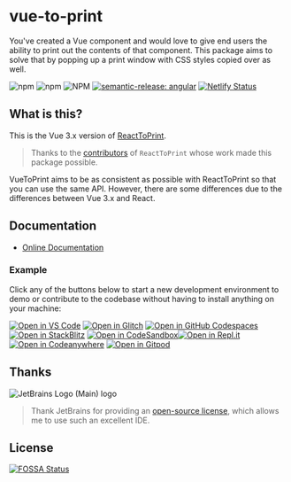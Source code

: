 # vue-to-print

You've created a Vue component and would love to give end users the ability to print out the contents of that component. This package aims to solve that by popping up a print window with CSS styles copied over as well.

![npm](https://img.shields.io/npm/v/vue-to-print?style=flat-square)
![npm](https://img.shields.io/npm/dm/vue-to-print?style=flat-square)
![NPM](https://img.shields.io/npm/l/vue-to-print?style=flat-square)
[![semantic-release: angular](https://img.shields.io/badge/semantic--release-angular-e10079?logo=semantic-release&style=flat-square)](https://github.com/semantic-release/semantic-release)
[![Netlify Status](https://api.netlify.com/api/v1/badges/133df312-97ec-411b-816e-52ee0bd49808/deploy-status?style=flat-square)](https://app.netlify.com/sites/vue-to-print/deploys)

## What is this?

This is the Vue 3.x version of [ReactToPrint](https://github.com/gregnb/react-to-print).

> Thanks to the [contributors](https://github.com/gregnb/react-to-print/graphs/contributors) of `ReactToPrint` whose work made this package possible.

VueToPrint aims to be as consistent as possible with ReactToPrint so that you can use the same API. However, there are some differences due to the differences between Vue 3.x and React.

## Documentation

- [Online Documentation](https://vue-to-print.netlify.app/)

### Example

Click any of the buttons below to start a new development environment to demo or contribute to the codebase without having to install anything on your machine:

[![Open in VS Code](https://img.shields.io/badge/Open%20in-VS%20Code-blue?logo=visualstudiocode)](https://vscode.dev/github/siaikin/vue-to-print-example)
[![Open in Glitch](https://img.shields.io/badge/Open%20in-Glitch-blue?logo=glitch)](https://glitch.com/edit/#!/import/github/siaikin/vue-to-print-example)
[![Open in GitHub Codespaces](https://github.com/codespaces/badge.svg)](https://codespaces.new/siaikin/vue-to-print-example)
[![Open in StackBlitz](https://developer.stackblitz.com/img/open_in_stackblitz.svg)](https://stackblitz.com/github/siaikin/vue-to-print-example)
[![Open in CodeSandbox](https://codesandbox.io/static/img/play-codesandbox.svg)](https://codesandbox.io/p/devbox/github/siaikin/vue-to-print-example?embed=1)[![Open in Repl.it](https://replit.com/badge/github/withastro/astro)](https://replit.com/github/siaikin/vue-to-print-example)
[![Open in Codeanywhere](https://codeanywhere.com/img/open-in-codeanywhere-btn.svg)](https://app.codeanywhere.com/#https://github.com/siaikin/vue-to-print-example)
[![Open in Gitpod](https://gitpod.io/button/open-in-gitpod.svg)](https://gitpod.io/#https://github.com/siaikin/vue-to-print-example)



## Thanks
![JetBrains Logo (Main) logo](https://resources.jetbrains.com/storage/products/company/brand/logos/jb_beam.svg)
> Thank JetBrains for providing an [open-source license](https://jb.gg/OpenSourceSupport), which allows me to use such an excellent IDE.

## License
[![FOSSA Status](https://app.fossa.com/api/projects/git%2Bgithub.com%2Fsiaikin%2Fvue-to-print.svg?type=large&issueType=license)](https://app.fossa.com/projects/git%2Bgithub.com%2Fsiaikin%2Fvue-to-print?ref=badge_large&issueType=license)
